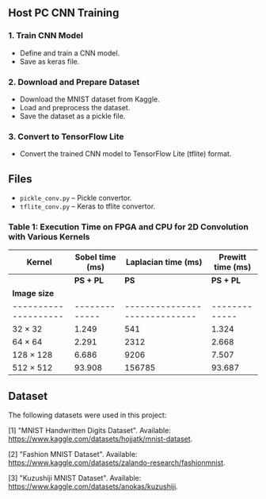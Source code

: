 ## Host PC CNN Training 
### 1. Train CNN Model
- Define and train a CNN model.
- Save as keras file.

### 2. Download and Prepare Dataset
- Download the MNIST dataset from Kaggle.
- Load and preprocess the dataset.
- Save the dataset as a pickle file.

### 3. Convert to TensorFlow Lite
- Convert the trained CNN model to TensorFlow Lite (tflite) format.

## Files
- `pickle_conv.py` – Pickle convertor.
- `tflite_conv.py` – Keras to tflite convertor.


### Table 1: Execution Time on FPGA and CPU for 2D Convolution with Various Kernels

| **Kernel**         | **Sobel time (ms)**                     | **Laplacian time (ms)**                 | **Prewitt time (ms)**                  |
|--------------------|-----------------------------------------|-----------------------------------------|----------------------------------------|
|                    | **PS + PL** | **PS**                     | **PS + PL** | **PS**                     | **PS + PL** | **PS**                     |
| **Image size**      |             |                             |             |                             |             |                             |
|--------------------|-------------|-----------------------------|-------------|-----------------------------|-------------|-----------------------------|
| 32 × 32            | 1.249       | 541                         | 1.324       | 525                         | 1.324       | 545                         |
| 64 × 64            | 2.291       | 2312                        | 2.668       | 2266                        | 2.319       | 2189                        |
| 128 × 128          | 6.686       | 9206                        | 7.507       | 9449                        | 7.020       | 9381                        |
| 512 × 512          | 93.908      | 156785                      | 93.687      | 158426                      | 95.277      | 155178                      |


## Dataset
The following datasets were used in this project:

[1] "MNIST Handwritten Digits Dataset". Available: https://www.kaggle.com/datasets/hojjatk/mnist-dataset.

[2] "Fashion MNIST Dataset". Available: https://www.kaggle.com/datasets/zalando-research/fashionmnist.

[3] "Kuzushiji MNIST Dataset". Available: https://www.kaggle.com/datasets/anokas/kuzushiji.
